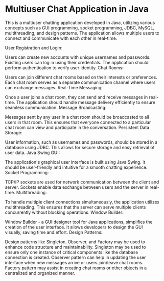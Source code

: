# Multiuser Chat Application  in Java

This is a multiuser chatting application developed in Java, utilizing various concepts such as GUI programming, socket programming, JDBC, MySQL, multithreading, and design patterns. The application allows multiple users to connect and communicate with each other in real-time.

User Registration and Login:

Users can create new accounts with unique usernames and passwords.
Existing users can log in using their credentials.
The application should perform authentication to verify user identity.
Chat Rooms:

Users can join different chat rooms based on their interests or preferences.
Each chat room serves as a separate communication channel where users can exchange messages.
Real-Time Messaging:

Once a user joins a chat room, they can send and receive messages in real-time.
The application should handle message delivery efficiently to ensure seamless communication.
Message Broadcasting:

Messages sent by any user in a chat room should be broadcasted to all users in that room.
This ensures that everyone connected to a particular chat room can view and participate in the conversation.
Persistent Data Storage:

User information, such as usernames and passwords, should be stored in a database using JDBC.
This allows for secure storage and easy retrieval of user data.
Java Swing GUI:

The application's graphical user interface is built using Java Swing.
It should be user-friendly and intuitive for a smooth chatting experience.
Socket Programming:

TCP/IP sockets are used for network communication between the client and server.
Sockets enable data exchange between users and the server in real-time.
Multithreading:

To handle multiple client connections simultaneously, the application utilizes multithreading.
This ensures that the server can serve multiple clients concurrently without blocking operations.
Window Builder:

Window Builder - a GUI designer tool for Java applications, simplifies the creation of the user interface.
It allows developers to design the GUI visually, saving time and effort.
Design Patterns:

Design patterns like Singleton, Observer, and Factory may be used to enhance code structure and maintainability.
Singleton may be used to ensure only one instance of critical components like the database connection is created.
Observer pattern can help in updating the user interface when new messages arrive or users join/leave chat rooms.
Factory pattern may assist in creating chat rooms or other objects in a centralized and organized manner.
